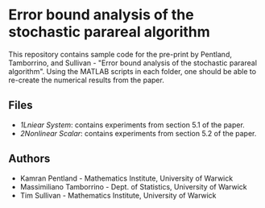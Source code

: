 # Error bound analysis of the stochastic parareal algorithm

This repository contains sample code for the pre-print by Pentland, Tamborrino, and Sullivan - "Error bound analysis of the stochastic parareal algorithm". Using the MATLAB scripts in each folder, one should be able to re-create the numerical results from the paper.



## Files

* *1Lniear System*: contains experiments from section 5.1 of the paper.
* *2Nonlinear Scalar*: contains experiments from section 5.2 of the paper. 

## Authors

* Kamran Pentland - Mathematics Institute, University of Warwick
* Massimiliano Tamborrino - Dept. of Statistics, University of Warwick
* Tim Sullivan - Mathematics Institute, University of Warwick